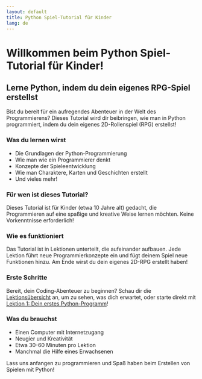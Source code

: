 ```yaml
---
layout: default
title: Python Spiel-Tutorial für Kinder
lang: de
---
```


# Willkommen beim Python Spiel-Tutorial für Kinder!

## Lerne Python, indem du dein eigenes RPG-Spiel erstellst

Bist du bereit für ein aufregendes Abenteuer in der Welt des Programmierens? Dieses Tutorial wird dir beibringen, wie man in Python programmiert, indem du dein eigenes 2D-Rollenspiel (RPG) erstellst!

### Was du lernen wirst

- Die Grundlagen der Python-Programmierung
- Wie man wie ein Programmierer denkt
- Konzepte der Spieleentwicklung
- Wie man Charaktere, Karten und Geschichten erstellt
- Und vieles mehr!

### Für wen ist dieses Tutorial?

Dieses Tutorial ist für Kinder (etwa 10 Jahre alt) gedacht, die Programmieren auf eine spaßige und kreative Weise lernen möchten. Keine Vorkenntnisse erforderlich!

### Wie es funktioniert

Das Tutorial ist in Lektionen unterteilt, die aufeinander aufbauen. Jede Lektion führt neue Programmierkonzepte ein und fügt deinem Spiel neue Funktionen hinzu. Am Ende wirst du dein eigenes 2D-RPG erstellt haben!

### Erste Schritte

Bereit, dein Coding-Abenteuer zu beginnen? Schau dir die [Lektionsübersicht](lessons/outline.de/) an, um zu sehen, was dich erwartet, oder starte direkt mit [Lektion 1: Dein erstes Python-Programm](lessons/lesson1/)!

### Was du brauchst

- Einen Computer mit Internetzugang
- Neugier und Kreativität
- Etwa 30-60 Minuten pro Lektion
- Manchmal die Hilfe eines Erwachsenen

Lass uns anfangen zu programmieren und Spaß haben beim Erstellen von Spielen mit Python!

